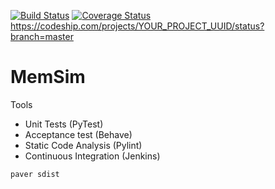 [![Build Status](https://travis-ci.org/grierson/memsim.svg)](https://travis-ci.org/grierson/memsim)
[![Coverage Status](https://coveralls.io/repos/grierson/memsim/badge.svg)](https://coveralls.io/r/grierson/memsim)
https://codeship.com/projects/YOUR_PROJECT_UUID/status?branch=master
# MemSim

Tools
* Unit Tests (PyTest)
* Acceptance test (Behave)
* Static Code Analysis (Pylint)
* Continuous Integration (Jenkins)

```paver sdist```
